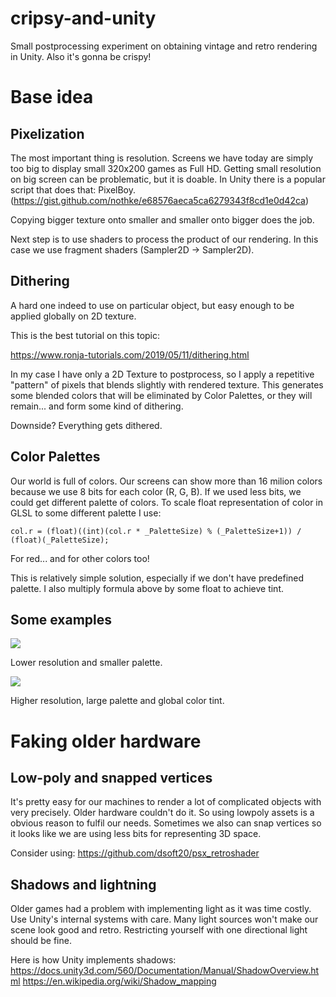 # cripsy-and-unity
Small postprocessing experiment on obtaining vintage and retro rendering in Unity. Also it's gonna be crispy!

# Base idea
## Pixelization
The most important thing is resolution. Screens we have today are simply too big to display small 320x200 games as Full HD. Getting small resolution on big screen can be problematic, but it is doable. In Unity there is a popular script that does that: PixelBoy. (https://gist.github.com/nothke/e68576aeca5ca6279343f8cd1e0d42ca)

Copying bigger texture onto smaller and smaller onto bigger does the job.

Next step is to use shaders to process the product of our rendering. In this case we use fragment shaders (Sampler2D -> Sampler2D).


## Dithering

A hard one indeed to use on particular object, but easy enough to be applied globally on 2D texture.

This is the best tutorial on this topic:

https://www.ronja-tutorials.com/2019/05/11/dithering.html

In my case I have only a 2D Texture to postprocess, so I apply a repetitive "pattern" of pixels that blends slightly with rendered texture. This generates some blended colors that will be eliminated by Color Palettes, or they will remain... and form some kind of dithering.

Downside? Everything gets dithered.

## Color Palettes
Our world is full of colors. Our screens can show more than 16 milion colors because we use 8 bits for each color (R, G, B). If we used less bits, we could get different palette of colors. To scale float representation of color in GLSL to some different palette I use:

```col.r = (float)((int)(col.r * _PaletteSize) % (_PaletteSize+1)) / (float)(_PaletteSize);```

For red... and for other colors too!

This is relatively simple solution, especially if we don't have predefined palette. I also multiply formula above by some float to achieve tint.

## Some examples

![](crispy1.gif)

Lower resolution and smaller palette.

![](crispy2.gif)

Higher resolution, large palette and global color tint.

# Faking older hardware
## Low-poly and snapped vertices

It's pretty easy for our machines to render a lot of complicated objects with very precisely. Older hardware couldn't do it. So using lowpoly assets is a obvious reason to fulfil our needs. Sometimes we also can snap vertices so it looks like we are using less bits for representing 3D space.

Consider using: https://github.com/dsoft20/psx_retroshader 

## Shadows and lightning

Older games had a problem with implementing light as it was time costly. Use Unity's internal systems with care. Many light sources won't make our scene look good and retro. Restricting yourself with one directional light should be fine.

Here is how Unity implements shadows:
https://docs.unity3d.com/560/Documentation/Manual/ShadowOverview.html
https://en.wikipedia.org/wiki/Shadow_mapping
